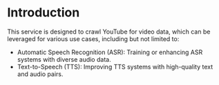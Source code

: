 # Introduction

This service is designed to crawl YouTube for video data, which can be leveraged for various use cases, including but not limited to:

- Automatic Speech Recognition (ASR): Training or enhancing ASR systems with diverse audio data.
- Text-to-Speech (TTS): Improving TTS systems with high-quality text and audio pairs.
